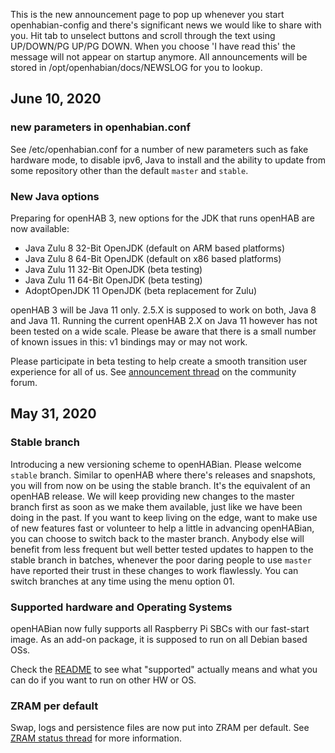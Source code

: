 This is the new announcement page to pop up whenever you start openhabian-config and there's significant news we would like to share with you. Hit tab to unselect buttons and scroll through the text using UP/DOWN/PG UP/PG DOWN.
When you choose 'I have read this' the message will not appear on startup anymore.
All announcements will be stored in /opt/openhabian/docs/NEWSLOG for you to lookup.

## June 10, 2020
### new parameters in openhabian.conf
See /etc/openhabian.conf for a number of new parameters such as fake hardware mode, to disable ipv6, Java to install and the ability to update from some repository other than the default `master` and `stable`.

### New Java options
Preparing for openHAB 3, new options for the JDK that runs openHAB are now available:

 - Java Zulu 8 32-Bit OpenJDK (default on ARM based platforms)
 - Java Zulu 8 64-Bit OpenJDK (default on x86 based platforms)
 - Java Zulu 11 32-Bit OpenJDK (beta testing)
 - Java Zulu 11 64-Bit OpenJDK (beta testing)
 - AdoptOpenJDK 11 OpenJDK (beta replacement for Zulu)

openHAB 3 will be Java 11 only.  2.5.X is supposed to work on both, Java 8 and Java 11.
Running the current openHAB 2.X on Java 11 however has not been tested on a wide scale.
Please be aware that there is a small number of known issues in this: v1 bindings may or may not work.

Please participate in beta testing to help create a smooth transition user experience for all of us.
See [announcement thread](https://community.openhab.org/t/Java-testdrive/99827) on the community forum.


## May 31, 2020
### Stable branch
Introducing a new versioning scheme to openHABian. Please welcome `stable` branch.
Similar to openHAB where there's releases and snapshots, you will from now on be using the stable branch. It's the equivalent of an openHAB release.
We will keep providing new changes to the master branch first as soon as we make them available, just like we have been doing in the past. If you want to keep living on the edge, want to make use of new features fast or volunteer to help a little in advancing openHABian, you can choose to switch back to the master branch.
Anybody else will benefit from less frequent but well better tested updates to happen to the stable branch in batches, whenever the poor daring people to use `master` have reported their trust in these changes to work flawlessly.
You can switch branches at any time using the menu option 01.

### Supported hardware and Operating Systems
openHABian now fully supports all Raspberry Pi SBCs with our fast-start image. As an add-on package, it is supposed to run on all Debian based OSs.

Check the [README](#README.md) to see what "supported" actually means and what you can do if you want to run on other HW or OS.

### ZRAM per default
Swap, logs and persistence files are now put into ZRAM per default.
See [ZRAM status thread](https://community.openhab.org/t/zram-status/80996) for more information.
